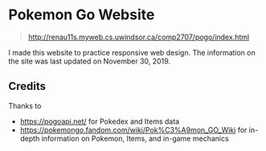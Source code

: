 # Pokemon Go Website
> http://renau11s.myweb.cs.uwindsor.ca/comp2707/pogo/index.html

I made this website to practice responsive web design. The information on the site was last updated on November 30, 2019. 

## Credits
Thanks to

- https://pogoapi.net/ for Pokedex and Items data
- https://pokemongo.fandom.com/wiki/Pok%C3%A9mon_GO_Wiki for in-depth information on Pokemon, Items, and in-game mechanics
